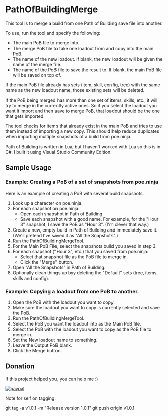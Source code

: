 # PathOfBuildingMerge

This tool is to merge a build from one Path of Building save file into
another.

To use, run the tool and specify the following:

- The main PoB file to merge into.
- The merge PoB file to take one loadout from and copy into the main PoB.
- The name of the new loadout. If blank, the new loadout will be given the name of the merge file.
- The name of the PoB file to save the result to. If blank, the main PoB file will be saved on top of.

If the main PoB file already has sets (item, skill, config, tree) with
the same name as the new loadout name, those existing sets will be
deleted.

If the PoB being merged has more than one set of items, skills, etc.,
it will try to merge in the currently active ones. So if you select
the loadout you want it import and then save to merge PoB, that
loadout should be the one that gets imported.

The tool checks for items that already exist in the main PoB and tries
to use them instead of importing a new copy. This should help reduce
duplicates when importing multiple snapshots of a build from
poe.ninja.

Path of Building is written in Lua, but I haven't worked with Lua so
this is in C#. I built it using Visual Studio Community Edition.

## Sample Usage
<a name="h10" />

### Example: Creating a PoB of a set of snapshots from poe.ninja

Here is an example of creating a PoB with several build snapshots.

1. Look up a character on poe.ninja.
2. For each snapshot on poe.ninja:
    - Open each snapshot in Path of Building
    - Save each snapshot with a good name. For example, for the "Hour 3" snapshot, I save the PoB as "Hour 3". (I'm clever that way.)
3. Create a new, empty build in Path of Building and immediately save it. (We'll pretend I've saved it as "All the Snapshots".)
4. Run the PathOfBuildingMergeTool.
5. For the Main PoB File, select the snapshots build you saved in step 3.
6. For each snapshot ("Hour 3", etc.) that you saved from poe.ninja:
    - Select that snapshot file as the PoB file to merge in.
    - Click the "Merge" button.
7. Open "All the Snapshots" in Path of Building.
8. Optionally clean things up byy deleting the "Default" sets (tree, items, skills and config).

### Example: Copying a loadout from one PoB to another.

1. Open the PoB with the loadout you want to copy.
2. Make sure the loadout you want to copy is currently selected and save the PoB.
3. Run the PathOfBuildingMergeTool.
4. Select the PoB you want the loadout into as the Main PoB file.
5. Select the PoB with the loadout you want to copy as the PoB file to merge in.
6. Set the New loadout name to something.
7. Leave the Output PoB blank.
8. Click the Merge button.

## Donation
<a name="h11" />

If this project helped you, you can help me :) 

[![paypal](https://www.paypalobjects.com/en_US/i/btn/btn_donate_SM.gif)](https://www.paypal.com/cgi-bin/webscr?cmd=_donations&business=XE5JR3FR458ZE&currency_code=USD)


Note for self on tagging:

git tag -a v1.0.1 -m "Release version 1.0.1"
git push origin v1.0.1
